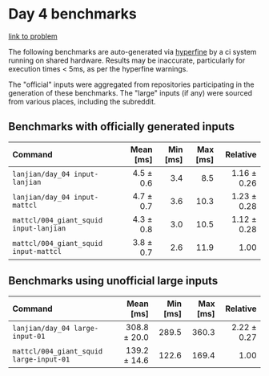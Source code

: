 # Day 4 benchmarks

[link to problem](http://adventofcode.com/2021/day/4)

The following benchmarks are auto-generated via [hyperfine](https://github.com/sharkdp/hyperfine) by a ci system running on shared hardware. Results may be inaccurate, particularly for execution times < 5ms, as per the hyperfine warnings.

The "official" inputs were aggregated from repositories participating in the generation of these benchmarks. The "large" inputs (if any) were sourced from various places, including the subreddit.

## Benchmarks with officially generated inputs
| Command | Mean [ms] | Min [ms] | Max [ms] | Relative |
|:---|---:|---:|---:|---:|
| `lanjian/day_04 input-lanjian` | 4.5 ± 0.6 | 3.4 | 8.5 | 1.16 ± 0.26 |
| `lanjian/day_04 input-mattcl` | 4.7 ± 0.7 | 3.6 | 10.3 | 1.23 ± 0.28 |
| `mattcl/004_giant_squid input-lanjian` | 4.3 ± 0.8 | 3.0 | 10.5 | 1.12 ± 0.28 |
| `mattcl/004_giant_squid input-mattcl` | 3.8 ± 0.7 | 2.6 | 11.9 | 1.00 |
## Benchmarks using unofficial large inputs
| Command | Mean [ms] | Min [ms] | Max [ms] | Relative |
|:---|---:|---:|---:|---:|
| `lanjian/day_04 large-input-01` | 308.8 ± 20.0 | 289.5 | 360.3 | 2.22 ± 0.27 |
| `mattcl/004_giant_squid large-input-01` | 139.2 ± 14.6 | 122.6 | 169.4 | 1.00 |
